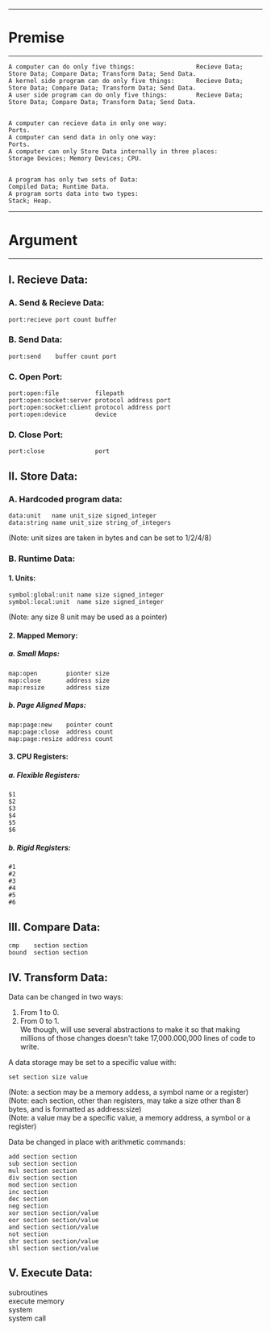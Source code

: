 -------------------------------------------------------------------------------------------------------------------------------  
  
# Premise  
  
-------------------------------------------------------------------------------------------------------------------------------  
  
```
A computer can do only five things:                 Recieve Data; Store Data; Compare Data; Transform Data; Send Data.  
A kernel side program can do only five things:      Recieve Data; Store Data; Compare Data; Transform Data; Send Data.  
A user side program can do only five things:        Recieve Data; Store Data; Compare Data; Transform Data; Send Data.  
  
  
A computer can recieve data in only one way:                      Ports.  
A computer can send data in only one way:                         Ports.  
A computer can only Store Data internally in three places:        Storage Devices; Memory Devices; CPU.  

  
A program has only two sets of Data:                              Compiled Data; Runtime Data.
A program sorts data into two types:                              Stack; Heap.
```
   
-------------------------------------------------------------------------------------------------------------------------------  
  
# Argument   
  
-------------------------------------------------------------------------------------------------------------------------------  
    
   
## I. Recieve Data:    
  
### A. Send & Recieve Data:  
```
port:recieve port count buffer
```
### B. Send Data:  
```
port:send    buffer count port  
```
### C. Open Port:  
```
port:open:file          filepath  
port:open:socket:server protocol address port  
port:open:socket:client protocol address port  
port:open:device        device
```
### D. Close Port:  
```
port:close              port  
```
## II. Store Data:    
  
### A. Hardcoded program data:  
```
data:unit   name unit_size signed_integer  
data:string name unit_size string_of_integers
```
(Note: unit sizes are taken in bytes and can be set to 1/2/4/8)  
  
### B. Runtime Data:  
  
#### 1. Units:  
```
symbol:global:unit name size signed_integer
symbol:local:unit  name size signed_integer
```
(Note: any size 8 unit may be used as a pointer)  
  
#### 2. Mapped Memory:  
  
##### a. Small Maps:  
```
map:open        pionter size    
map:close       address size  
map:resize      address size  
```
##### b. Page Aligned Maps:  
```
map:page:new    pointer count  
map:page:close  address count  
map:page:resize address count  
``` 
#### 3. CPU Registers:  
  
##### a. Flexible Registers:  
```
$1  
$2  
$3  
$4  
$5  
$6  
```
##### b. Rigid Registers:  
```
#1  
#2  
#3  
#4  
#5  
#6
```
## III. Compare Data:  
```  
cmp    section section
bound  section section
 ``` 
## IV. Transform Data:  
  
Data can be changed in two ways:  
  1. From 1 to 0.  
  2. From 0 to 1.  
We though, will use several abstractions to make it so that making millions of those changes doesn't take 17,000.000,000 lines of code to write.  
  
A data storage may be set to a specific value with:  
```
set section size value
```
(Note: a section may be a memory addess, a symbol name or a register)  
(Note: each section, other than registers, may take a size other than 8 bytes, and is formatted as address:size)  
(Note: a value may be a specific value, a memory address, a symbol or a register)  
  
Data be changed in place with arithmetic commands:    
```
add section section
sub section section
mul section section
div section section
mod section section
inc section
dec section
neg section
xor section section/value
eor section section/value
and section section/value
not section
shr section section/value
shl section section/value
```
  
## V. Execute Data:  
  
subroutines  
execute memory   
system  
system call  



